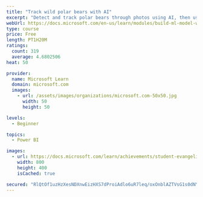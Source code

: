 ```yaml
---
title: "Track wild polar bears with AI"
excerpt: "Detect and track polar bears through photos using AI, then use Power BI to show where polar bears are being spotted."
webUrl: https://docs.microsoft.com/en-us/learn/modules/build-ml-model-with-azure-stream-analytics/
type: course
price: Free
length: PT1H20M
ratings:
  count: 319
  average: 4.6802506
heat: 50

provider:
  name: Microsoft Learn
  domain: microsoft.com
  images:
    - url: /assets/images/organizations/microsoft.com-50x50.jpg
      width: 50
      height: 50

levels:
  - Beginner

topics:
  - Power BI

images:
  - url: https://docs.microsoft.com/learn/achievements/student-evangelism/build-ml-model-with-azure-stream-analytics-badge-social.png
    width: 800
    height: 400
    isCached: true

secured: "RlQtOf1uzHzXesNDXnwEizHXS7dProiAdlo6uR7leq/oxOnblAZTVsG1s0dNY67anFxvhIeOhWvE6nZb9IEY6sw5WS+ySEWqbcyTReN2J3I8Hrk676T+0pRsRpDlOzIfYYzxY+rCVuzhLqBG7JR2i5LmrKK5cYMxLZebd4b0seE55bgVWj+EMaX9lhg4GNGOLdBVt/Tez4xVHV3tx6gfHpWFnJEeakYQ0mItwu08Wo+NUgxsxlC74fElDLf7P+hjR6uMKk08wRpg3lbJen/nMIkJe2Ai/oMOQn6Gg+pBs6m7ppwUxVqcFE27cHHtdIyX8C/FCwVAnI0Uuv+TjqE+XudX4bzCzO+Q/6dd8m5D0kaU8nTPGo9Q3SLn9oSKG3JwHt/9YlWoEDxg/5oxcEQ6DRK955zE+mTXcSzPPwvB368=;9DNrByChzmabzcQ7tvbF0Q=="
---
```


